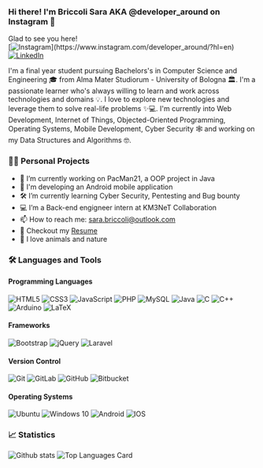 ### Hi there! I'm Briccoli Sara AKA @developer_around on Instagram 👋
Glad to see you here!  
[![Instagram](https://img.shields.io/badge/instagram-%23E4405F.svg?&style=for-the-badge&logo=instagram&logoColor=white")](https://www.instagram.com/developer_around/?hl=en)
[![LinkedIn](https://img.shields.io/badge/linkedin-%230077B5.svg?&style=for-the-badge&logo=linkedin&logoColor=white)](https://www.linkedin.com/in/sara-briccoli-26a265153/)

I'm a final year student pursuing Bachelors's in Computer Science and Engineering 🎓 from Alma Mater Studiorum - University of Bologna 🏛. I'm a passionate learner who's always willing to learn and work across technologies and domains 💡. I love to explore new technologies and leverage them to solve real-life problems ✨💻. I'm currently into Web Development, Internet of Things, Objected-Oriented Programming, Operating Systems, Mobile Development, Cyber Security 🕸️ and working on my Data Structures and Algorithms 🤓. 

### 👩‍💻 Personal Projects
- 👾 I’m currently working on PacMan21, a OOP project in Java
- 📲 I'm developing an Android mobile application 
- 🛠 I’m currently learning Cyber Security, Pentesting and Bug bounty
- 💻 I’m a Back-end engigneer intern at KM3NeT Collaboration
- 📫 How to reach me: sara.briccoli@outlook.com
- 📝 Checkout my <a href="">Resume</a>
- 🐶 I love animals and nature

### 🛠 Languages and Tools
#### Programming Languages
<img alt="HTML5" src="https://img.shields.io/badge/html5%20-%23E34F26.svg?&style=for-the-badge&logo=html5&logoColor=white"/> <img alt="CSS3" src="https://img.shields.io/badge/css3%20-%231572B6.svg?&style=for-the-badge&logo=css3&logoColor=white"/>
<img alt="JavaScript" src="https://img.shields.io/badge/javascript%20-%23323330.svg?&style=for-the-badge&logo=javascript&logoColor=%23F7DF1E"/>
<img alt="PHP" src="https://img.shields.io/badge/php-%23777BB4.svg?&style=for-the-badge&logo=php&logoColor=white"/>
<img alt="MySQL" src="https://img.shields.io/badge/mysql-%2300f.svg?&style=for-the-badge&logo=mysql&logoColor=white"/>
<img alt="Java" src="https://img.shields.io/badge/java-%23ED8B00.svg?&style=for-the-badge&logo=java&logoColor=white"/>
<img alt="C" src="https://img.shields.io/badge/c%20-%2300599C.svg?&style=for-the-badge&logo=c&logoColor=white"/>
<img alt="C++" src="https://img.shields.io/badge/c++%20-%2300599C.svg?&style=for-the-badge&logo=c%2B%2B&ogoColor=white"/>
<img alt="Arduino" src="https://img.shields.io/badge/-Arduino-00979D?style=for-the-badge&logo=Arduino&logoColor=white"/>
<img alt="LaTeX" src="https://img.shields.io/badge/latex%20-%23008080.svg?&style=for-the-badge&logo=latex&logoColor=white"/>
#### Frameworks
<img alt="Bootstrap" src="https://img.shields.io/badge/bootstrap%20-%23563D7C.svg?&style=for-the-badge&logo=bootstrap&logoColor=white"/> <img alt="jQuery" src="https://img.shields.io/badge/jquery%20-%230769AD.svg?&style=for-the-badge&logo=jquery&logoColor=white"/>
<img alt="Laravel" src="https://img.shields.io/badge/laravel%20-%23FF2D20.svg?&style=for-the-badge&logo=laravel&logoColor=white"/>
#### Version Control
<img alt="Git" src="https://img.shields.io/badge/git%20-%23F05033.svg?&style=for-the-badge&logo=git&logoColor=white"/> <img alt="GitLab" src="https://img.shields.io/badge/gitlab%20-%23181717.svg?&style=for-the-badge&logo=gitlab&logoColor=white"/>
<img alt="GitHub" src="https://img.shields.io/badge/github%20-%23121011.svg?&style=for-the-badge&logo=github&logoColor=white" href="https://www.github.com/saribricka"/>
<img alt="Bitbucket" src="https://img.shields.io/badge/bitbucket%20-%230047B3.svg?&style=for-the-badge&logo=bitbucket&logoColor=white"/>
#### Operating Systems
<img alt="Ubuntu" src="https://img.shields.io/badge/Ubuntu-E95420?style=for-the-badge&logo=ubuntu&logoColor=white" /> <img alt="Windows 10" src="https://img.shields.io/badge/Windows-0078D6?style=for-the-badge&logo=windows&logoColor=white" />
<img alt="Android" src="https://img.shields.io/badge/Android-3DDC84?style=for-the-badge&logo=android&logoColor=white" />
<img alt="IOS" src="https://img.shields.io/badge/iOS-000000?style=for-the-badge&logo=ios&logoColor=white">

### 📈 Statistics 

![Github stats](https://github-readme-stats.vercel.app/api?username=saribricka&theme=highcontrast&layout=compact&show_icons=true&count_private=true)
![Top Languages Card](https://github-readme-stats.vercel.app/api/top-langs/?username=saribricka&layout=compact&theme=highcontrast&show_icons=true&count_private=true)
